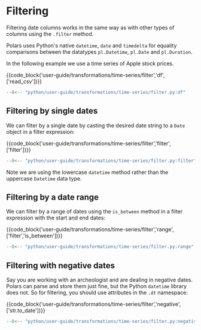 # Filtering

Filtering date columns works in the same way as with other types of columns using the `.filter` method.

Polars uses Python's native `datetime`, `date` and `timedelta` for equality comparisons between the datatypes `pl.Datetime`, `pl.Date` and `pl.Duration`.

In the following example we use a time series of Apple stock prices.

{{code_block('user-guide/transformations/time-series/filter','df',['read_csv'])}}

```python exec="on" result="text" session="user-guide/transformations/ts/filter"
--8<-- "python/user-guide/transformations/time-series/filter.py:df"
```

## Filtering by single dates

We can filter by a single date by casting the desired date string to a `Date` object
in a filter expression:

{{code_block('user-guide/transformations/time-series/filter','filter',['filter'])}}

```python exec="on" result="text" session="user-guide/transformations/ts/filter"
--8<-- "python/user-guide/transformations/time-series/filter.py:filter"
```

Note we are using the lowercase `datetime` method rather than the uppercase `Datetime` data type.

## Filtering by a date range

We can filter by a range of dates using the `is_between` method in a filter expression with the start and end dates:

{{code_block('user-guide/transformations/time-series/filter','range',['filter','is_between'])}}

```python exec="on" result="text" session="user-guide/transformations/ts/filter"
--8<-- "python/user-guide/transformations/time-series/filter.py:range"
```

## Filtering with negative dates

Say you are working with an archeologist and are dealing in negative dates.
Polars can parse and store them just fine, but the Python `datetime` library
does not. So for filtering, you should use attributes in the `.dt` namespace:

{{code_block('user-guide/transformations/time-series/filter','negative',['str.to_date'])}}

```python exec="on" result="text" session="user-guide/transformations/ts/filter"
--8<-- "python/user-guide/transformations/time-series/filter.py:negative"
```
